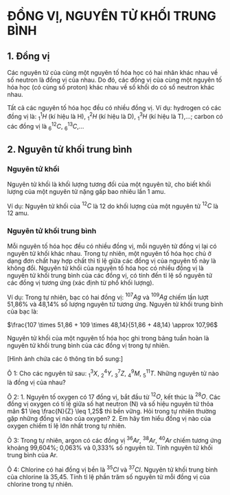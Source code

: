 # ĐỒNG VỊ, NGUYÊN TỬ KHỐI TRUNG BÌNH

## 1. Đồng vị

Các nguyên tử của cùng một nguyên tố hóa học có hai nhân khác nhau về số neutron là đồng vị của nhau. Do đó, các đồng vị của cùng một nguyên tố hóa học (có cùng số proton) khác nhau về số khối do có số neutron khác nhau.

Tất cả các nguyên tố hóa học đều có nhiều đồng vị. Ví dụ: hydrogen có các đồng vị là: $^1_1H$ (kí hiệu là H), $^2_1H$ (kí hiệu là D), $^3_1H$ (kí hiệu là T),...; carbon có các đồng vị là $^{12}_6C$, $^{13}_6C$,...

## 2. Nguyên tử khối trung bình

### Nguyên tử khối

Nguyên tử khối là khối lượng tương đối của một nguyên tử, cho biết khối lượng của một nguyên tử nặng gấp bao nhiêu lần 1 amu.

Ví dụ: Nguyên tử khối của $^{12}C$ là 12 do khối lượng của một nguyên tử $^{12}C$ là 12 amu.

### Nguyên tử khối trung bình

Mỗi nguyên tố hóa học đều có nhiều đồng vị, mỗi nguyên tử đồng vị lại có nguyên tử khối khác nhau. Trong tự nhiên, một nguyên tố hóa học chủ ở dạng đơn chất hay hợp chất thì tỉ lệ giữa các đồng vị của nguyên tố này là không đổi. Nguyên tử khối của nguyên tố hóa học có nhiều đồng vị là nguyên tử khối trung bình của các đồng vị, có tính đến tỉ lệ số nguyên tử các đồng vị tương ứng (xác định từ phổ khối lượng).

Ví dụ: Trong tự nhiên, bạc có hai đồng vị: $^{107}Ag$ và $^{109}Ag$ chiếm lần lượt 51,86% và 48,14% số lượng nguyên tử tương ứng. Nguyên tử khối trung bình của bạc là:

$\frac{107 \times 51,86 + 109 \times 48,14}{51,86 + 48,14} \approx 107,96$

Nguyên tử khối của một nguyên tố hóa học ghi trong bảng tuần hoàn là nguyên tử khối trung bình của các đồng vị trong tự nhiên.

[Hình ảnh chứa các ô thông tin bổ sung:]

Ô 1: Cho các nguyên tử sau: $^3_1X$, $^4_2Y$, $^7_3Z$, $^9_4M$, $^{11}_5T$. Những nguyên tử nào là đồng vị của nhau?

Ô 2: 1. Nguyên tố oxygen có 17 đồng vị, bắt đầu từ $^{12}O$, kết thúc là $^{28}O$. Các đồng vị oxygen có tỉ lệ giữa số hạt neutron (N) và số hiệu nguyên tử thỏa mãn $1 \leq \frac{N}{Z} \leq 1,25$ thì bền vững. Hỏi trong tự nhiên thường gặp những đồng vị nào của oxygen?
2. Em hãy tìm hiểu đồng vị nào của oxygen chiếm tỉ lệ lớn nhất trong tự nhiên.

Ô 3: Trong tự nhiên, argon có các đồng vị $^{36}Ar$, $^{38}Ar$, $^{40}Ar$ chiếm tương ứng khoảng 99,604%; 0,063% và 0,333% số nguyên tử. Tính nguyên tử khối trung bình của Ar.

Ô 4: Chlorine có hai đồng vị bền là $^{35}Cl$ và $^{37}Cl$. Nguyên tử khối trung bình của chlorine là 35,45. Tính tỉ lệ phần trăm số nguyên tử mỗi đồng vị của chlorine trong tự nhiên.